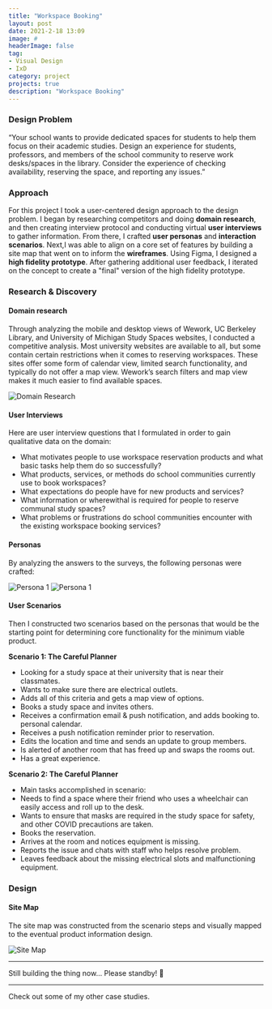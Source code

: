 ```yaml
---
title: "Workspace Booking"
layout: post
date: 2021-2-18 13:09
image: #
headerImage: false
tag:
- Visual Design
- IxD
category: project
projects: true
description: "Workspace Booking"
---
```


### Design Problem

“Your school wants to provide dedicated spaces for students to help them focus on their academic studies. Design an experience for students, professors, and members of the school community to reserve work desks/spaces in the library. Consider the experience of checking availability, reserving the space, and reporting any issues.”

### Approach

For this project I took a user-centered design approach to the design problem. I began by researching competitors and doing **domain research**, and then creating interview protocol and conducting virtual **user interviews** to gather information. From there, I crafted **user personas** and **interaction scenarios**. Next,I was able to align on a core set of features by building a site map that went on to inform the **wireframes**. Using Figma, I designed a **high fidelity prototype**. After gathering additional user feedback, I iterated on the concept to create a "final" version of the high fidelity prototype.

### Research & Discovery

#### Domain research

Through analyzing the mobile and desktop views of Wework, UC Berkeley Library, and University of Michigan Study Spaces websites, I conducted a competitive analysis. Most university websites are available to all, but some contain certain restrictions when it comes to reserving workspaces. These sites offer some form of calendar view, limited search functionality, and typically do not offer a map view. Wework’s search filters and map view makes it much easier to find available spaces.

<img src="http://localhost:4000/assets/images/workspace/competitiveanalysis.svg" class="bigger-image" alt="Domain Research" />

#### User Interviews

Here are user interview questions that I formulated in order to gain qualitative data on the domain:
* What motivates people to use workspace reservation products and what basic tasks help them do so successfully?
* What products, services, or methods do school communities currently use to book workspaces?
* What expectations do people have for new products and services?
* What information or wherewithal is required for people to reserve communal study spaces?
* What problems or frustrations do school communities encounter with the existing workspace booking services?

#### Personas

By analyzing the answers to the surveys, the following personas were crafted:

<img src="http://localhost:4000/assets/images/workspace/persona1.svg" class="bigger-image" alt="Persona 1" />

<img src="http://localhost:4000/assets/images/workspace/persona2.svg" class="bigger-image" alt="Persona 1" />

#### User Scenarios

Then I constructed two scenarios based on the personas that would be the starting point for determining core functionality for the minimum viable product.

**Scenario 1: The Careful Planner**
* Looking for a study space at their university that is near their classmates.
* Wants to make sure there are electrical outlets.
* Adds all of this criteria and gets a map view of options.
* Books a study space and invites others.
* Receives a confirmation email & push notification, and adds booking to. personal calendar.
* Receives a push notification reminder prior to reservation.
* Edits the location and time and sends an update to group members.
* Is alerted of another room that has freed up and swaps the rooms out.
* Has a great experience.

**Scenario 2: The Careful Planner**
* Main tasks accomplished in scenario:
* Needs to find a space where their friend who uses a wheelchair can easily access and roll up to the desk.
* Wants to ensure that masks are required in the study space for safety, and other COVID precautions are taken.
* Books the reservation.
* Arrives at the room and notices equipment is missing.
* Reports the issue and chats with staff who helps resolve problem.
* Leaves feedback about the missing electrical slots and malfunctioning equipment.

### Design

#### Site Map

The site map was constructed from the scenario steps and visually mapped to the eventual product information design.

<img src="http://localhost:4000/assets/images/workspace/sitemap.svg" class="bigger-image" alt="Site Map" />

---

Still building the thing now... Please standby! 🙏

---

Check out some of my other <span class="evidence"><a href="https://nicholasgiles.com/projects/" style="text-decoration: none">case studies</a></span>.
